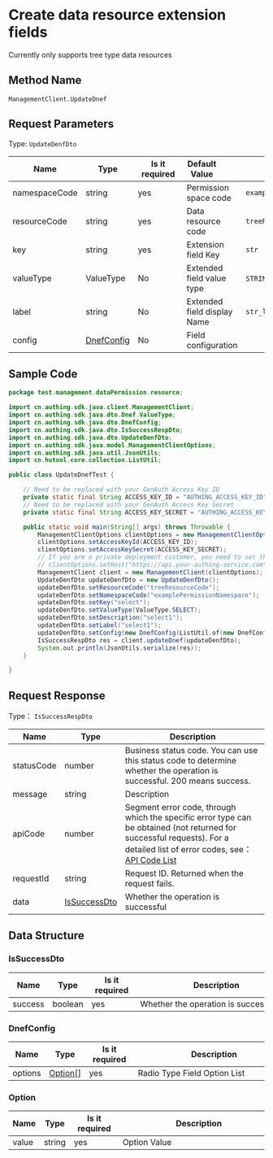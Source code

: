 # Create data resource extension fields

<LastUpdated />

Currently only supports tree type data resources

## Method Name

`ManagementClient.UpdateDnef`

## Request Parameters

Type: `UpdateDenfDto`

| Name          | Type                                 | <div style="width:80px">Is it required</div> | <div style="width:60px">Default Value</div> | <div style="width:300px">Description</div> | <div style="width:200px">Example Value</div> |
| ------------- | ------------------------------------ | -------------------------------------------- | ------------------------------------------- | ------------------------------------------ | -------------------------------------------- |
| namespaceCode | string                               | yes                                          | Permission space code                       | `examplePermissionNamespace`               |
| resourceCode  | string                               | yes                                          | Data resource code                          | `treeResourceCode`                         |
| key           | string                               | yes                                          | Extension field Key                         | `str`                                      |
| valueType     | ValueType                            | No                                           | Extended field value type                   | `STRING` (text), `SELECT` (single choice)  |
| label         | string                               | No                                           | Extended field display Name                 | `str_label`                                |
| config        | <a href="#DnefConfig">DnefConfig</a> | No                                           | Field configuration                         |

## Sample Code

```java
package test.management.dataPermission.resource;

import cn.authing.sdk.java.client.ManagementClient;
import cn.authing.sdk.java.dto.Dnef.ValueType;
import cn.authing.sdk.java.dto.DnefConfig;
import cn.authing.sdk.java.dto.IsSuccessRespDto;
import cn.authing.sdk.java.dto.UpdateDenfDto;
import cn.authing.sdk.java.model.ManagementClientOptions;
import cn.authing.sdk.java.util.JsonUtils;
import cn.hutool.core.collection.ListUtil;

public class UpdateDnefTest {

    // Need to be replaced with your GenAuth Access Key ID
    private static final String ACCESS_KEY_ID = "AUTHING_ACCESS_KEY_ID";
    // Need to be replaced with your GenAuth Access Key Secret
    private static final String ACCESS_KEY_SECRET = "AUTHING_ACCESS_KEY_SECRET";

    public static void main(String[] args) throws Throwable {
        ManagementClientOptions clientOptions = new ManagementClientOptions();
        clientOptions.setAccessKeyId(ACCESS_KEY_ID);
        clientOptions.setAccessKeySecret(ACCESS_KEY_SECRET);
        // If you are a private deployment customer, you need to set the GenAuth service domain name
        // clientOptions.setHost("https://api.your-authing-service.com");
        ManagementClient client = new ManagementClient(clientOptions);
        UpdateDenfDto updateDenfDto = new UpdateDenfDto();
        updateDenfDto.setResourceCode("treeResourceCode");
        updateDenfDto.setNamespaceCode("examplePermissionNamespace");
        updateDenfDto.setKey("select");
        updateDenfDto.setValueType(ValueType.SELECT);
        updateDenfDto.setDescription("select1");
        updateDenfDto.setLabel("select1");
        updateDenfDto.setConfig(new DnefConfig(ListUtil.of(new DnefConfig.Option("str_value_1"))));
        IsSuccessRespDto res = client.updateDnef(updateDenfDto);
        System.out.println(JsonUtils.serialize(res));
    }

}
```

## Request Response

Type： `IsSuccessRespDto`

| Name       | Type                                     | Description                                                                                                                                                                                                                                                                                                                                       |
| ---------- | ---------------------------------------- | ------------------------------------------------------------------------------------------------------------------------------------------------------------------------------------------------------------------------------------------------------------------------------------------------------------------------------------------------- |
| statusCode | number                                   | Business status code. You can use this status code to determine whether the operation is successful. 200 means success.                                                                                                                                                                                                                           |
| message    | string                                   | Description                                                                                                                                                                                                                                                                                                                                       |
| apiCode    | number                                   | Segment error code, through which the specific error type can be obtained (not returned for successful requests). For a detailed list of error codes, see：[API Code List](https://api-explorer.genauth.ai/?tag=group/%E5%BC%80%E5%8F%91%E5%87%86%E5%A4%87#tag/%E5%BC%80%E5%8F%91%E5%87%86%E5%A4%87/%E9%94%99%E8%AF%AF%E5%A4%84%E7%90%86/apiCode) |
| requestId  | string                                   | Request ID. Returned when the request fails.                                                                                                                                                                                                                                                                                                      |
| data       | <a href="#IsSuccessDto">IsSuccessDto</a> | Whether the operation is successful                                                                                                                                                                                                                                                                                                               |

## Data Structure

### <a id="IsSuccessDto"></a> IsSuccessDto

| Name    | Type    | <div style="width:80px">Is it required</div> | <div style="width:300px">Description</div> | <div style="width:200px">Example Value</div> |
| ------- | ------- | -------------------------------------------- | ------------------------------------------ | -------------------------------------------- |
| success | boolean | yes                                          | Whether the operation is successful        | `true`                                       |

### <a id="DnefConfig"></a> DnefConfig

| Name    | Type                           | <div style="width:80px">Is it required</div> | <div style="width:300px">Description</div> | <div style="width:200px">Example Value</div> |
| ------- | ------------------------------ | -------------------------------------------- | ------------------------------------------ | -------------------------------------------- |
| options | <a href="#Option">Option[]</a> | yes                                          | Radio Type Field Option List               |                                              |

### <a id="Option"></a> Option

| Name  | Type   | <div style="width:80px">Is it required</div> | <div style="width:300px">Description</div> | <div style="width:200px">Example Value</div> |
| ----- | ------ | -------------------------------------------- | ------------------------------------------ | -------------------------------------------- |
| value | string | yes                                          | Option Value                               | `option1`                                    |
